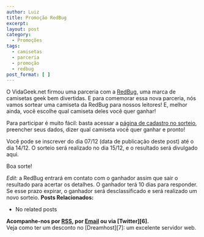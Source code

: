 ```yaml
---
author: Luiz
title: Promoção RedBug
excerpt:
layout: post
category:
  - Promoções
tags:
  - camisetas
  - parceria
  - promoção
  - redbug
post_format: [ ]
---
```

O VidaGeek.net firmou uma parceria com a [RedBug][1], uma marca de camisetas geek bem divertidas. E para comemorar essa nova parceria, nós vamos sortear uma camiseta da RedBug para nossos leitores! E, melhor ainda, você escolhe qual camiseta deles você quer ganhar!

Para participar é muito fácil: basta acessar a [página de cadastro no sorteio][2], preencher seus dados, dizer qual camiseta você quer ganhar e pronto!

Você pode se inscrever do dia 07/12 (data de publicação deste post) até o dia 14/12. O sorteio será realizado no dia 15/12, e o resultado será divulgado aqui.

Boa sorte!

*Edit:* a RedBug entrará em contato com o ganhador assim que sair o resultado para acertar os detalhes. O ganhador terá 10 dias para responder. Se esse prazo expirar, o ganhador será desclassificado e será realizado um novo sorteio. 
**Posts Relacionados:** 
*   No related posts









**Acompanhe-nos por [ RSS][4], por [Email][5] ou via [Twitter][6].**  
Veja como ter um desconto no [Dreamhost][7]: um excelente servidor web.

 [1]: http://www.redbug.com.br
 [2]: http://www.redbug.com.br/index?page=shop/novidades&parceiro=VidaGeek
 [3]: https://twitter.com/share
 [4]: http://feeds.feedburner.com/VidaGeek
 [5]: http://feedburner.google.com/fb/a/mailverify?uri=VidaGeek&loc=pt_BR


